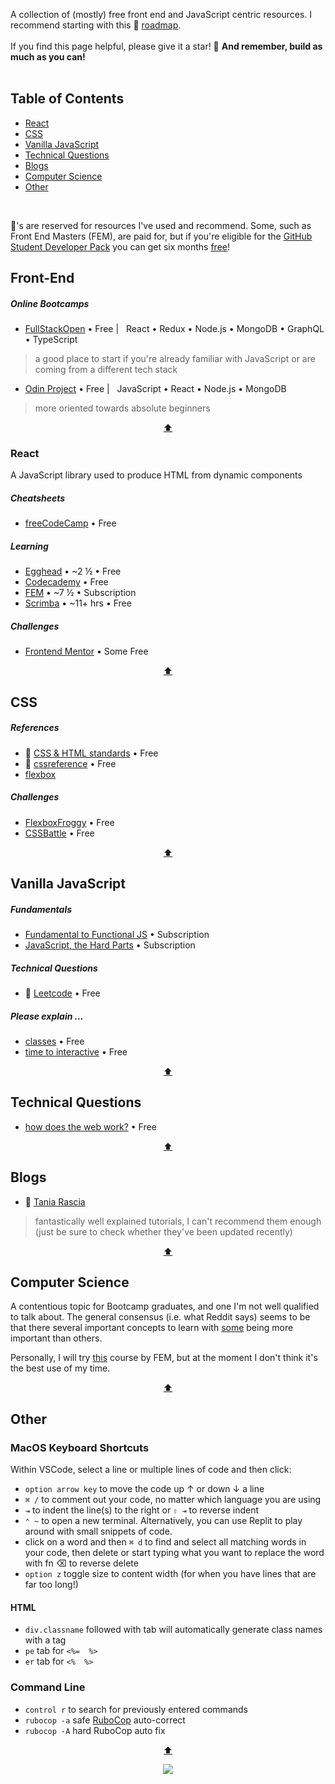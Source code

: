 <div hidden id="top"></div>

A collection of (mostly) free front end and JavaScript centric resources. I recommend starting with this 💜 [roadmap](https://roadmap.sh/frontend).  
<br>
If you find this page helpful, please give it a star! 🌟 <strong>And remember, build as much as you can!</strong>
<br>
<br>

## Table of Contents

* [React](#react)
* [CSS](#css)
* [Vanilla JavaScript](#vanilla-javascript)
* [Technical Questions](#technical-questions)
* [Blogs](#blogs)
* [Computer Science](#computer-science)
* [Other](#other)

<br>

💜's are reserved for resources I've used and recommend. Some, such as Front End Masters (FEM), are paid for, but if you're eligible for the [GitHub Student Developer Pack](https://education.github.com/pack) you can get six months [free](https://frontendmasters.com/welcome/github-student-developers/)! 

## Front-End

##### Online Bootcamps
* [FullStackOpen](https://fullstackopen.com/en/)  • Free | &nbsp; React • Redux • Node.js • MongoDB • GraphQL • TypeScript <br>
> a good place to start if you're already familiar with JavaScript or are coming from a different tech stack
* [Odin Project](https://www.theodinproject.com/paths/full-stack-javascript) • Free | &nbsp; JavaScript • React • Node.js • MongoDB
> more oriented towards absolute beginners

<p align="center"><a href="#top">⬆</a></p>

### React
A JavaScript library used to produce HTML from dynamic components
##### Cheatsheets
* [freeCodeCamp](https://www-freecodecamp-org.cdn.ampproject.org/c/s/www.freecodecamp.org/news/the-react-cheatsheet/amp/#react-elements) • Free

##### Learning
* [Egghead](https://egghead.io/courses/the-beginner-s-guide-to-react) • ~2 ½ • Free <br>
* [Codecademy](https://www.codecademy.com/learn/react-101) • Free <br>
* [FEM](https://frontendmasters.com/courses/complete-react-v7/) • ~7 ½ • Subscription <br>
* [Scrimba](https://scrimba.com/learn/learnreact) • ~11+ hrs • Free

##### Challenges
* [Frontend Mentor](https://www.frontendmentor.io/challenges) • Some Free

<p align="center"><a href="#top">⬆</a></p>

## CSS

##### References
* 💜 [CSS & HTML standards](https://codeguide.co/) • Free
* 💜 [cssreference](https://cssreference.io/) • Free
* [flexbox](https://tobiasahlin.com/blog/common-flexbox-patterns/)

##### Challenges
* [FlexboxFroggy](https://flexboxfroggy.com/) • Free
* [CSSBattle](https://cssbattle.dev/) • Free

<p align="center"><a href="#top">⬆</a></p>

## Vanilla JavaScript

##### Fundamentals
* [Fundamental to Functional JS](https://frontendmasters.com/courses/js-fundamentals-functional-v2/) • Subscription
* [JavaScript, the Hard Parts](https://frontendmasters.com/courses/javascript-hard-parts-v2/) • Subscription

##### Technical Questions
* 💜 [Leetcode](https://leetcode.com/) • Free 

##### Please explain ...
* [classes](https://www.freecodecamp.org/news/javascript-classes-how-they-work-with-use-case/#what-are-classes-in-javascript) • Free 
* [time to interactive](https://www.builder.io/blog/the-ultimate-guide-to-optimizing-javascript-for-quick-page-loads) • Free 

<p align="center"><a href="#top">⬆</a></p>

## Technical Questions
* [how does the web work?](https://developer.mozilla.org/en-US/docs/Learn/Getting_started_with_the_web/How_the_Web_works) • Free 

<p align="center"><a href="#top">⬆</a></p>

## Blogs

* 💜 [Tania Rascia](https://www.taniarascia.com/)
> fantastically well explained tutorials, I can't recommend them enough (just be sure to check whether they've been updated recently)

<p align="center"><a href="#top">⬆</a></p>

## Computer Science

A contentious topic for Bootcamp graduates, and one I'm not well qualified to talk about. The general consensus (i.e. what Reddit says) seems to be that there several important concepts to learn with [some](https://benmccormick.org/2018/02/20/cs-for-fe/) being more important than others. 

Personally, I will try [this](https://frontendmasters.com/courses/computer-science-v2/) course by FEM, but at the moment I don't think it's the best use of my time.

<p align="center"><a href="#top">⬆</a></p>

## Other

### MacOS Keyboard Shortcuts 

Within VSCode, select a line or multiple lines of code and then click: <br>
* `option arrow key` to move the code up ↑ or down ↓ a line
* `⌘ /` to comment out your code, no matter which language you are using
* `⇥` to indent the line(s) to the right or `⇧ ⇥` to reverse indent
* `⌃ ~`  to open a new terminal. Alternatively, you can use Replit to play around with small snippets of code.
* click on a word and then `⌘ d` to find and select all matching words in your code, then delete or start typing what you want to replace the word with
fn ⌫ to reverse delete
* `option z` toggle size to content width (for when you have lines that are far too long!)
#### HTML
* `div.classname` followed with tab will automatically generate class names with a tag
* `pe` tab for `<%=  %>`
* `er` tab for `<%  %>`

### Command Line
* `control r` to search for previously entered commands
* `rubocop -a` safe [RuboCop](https://docs.rubocop.org/rubocop/usage/auto_correct.html) auto-correct
* `rubocop -A` hard RuboCop auto fix

<p align="center"><a href="#top">⬆</a></p>


<p align="center">
  <img src="https://visitor-badge.laobi.icu/badge?page_id=adrianHards/resources-js" id="counter">
</p>



